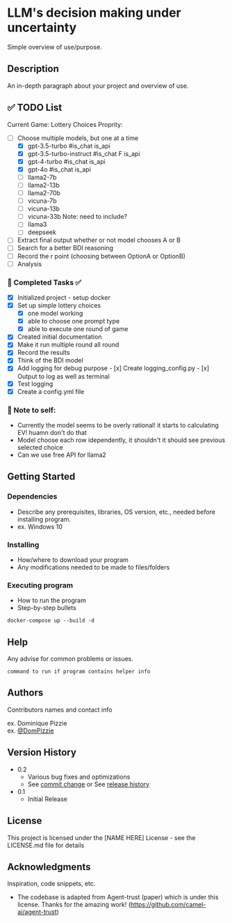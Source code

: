 # LLM's decision making under uncertainty

Simple overview of use/purpose.

## Description

An in-depth paragraph about your project and overview of use.


## ✅ TODO List
Current Game: Lottery Choices
Proprity:
- [ ] Choose multiple models, but one at a time
     - [x] gpt-3.5-turbo             #is_chat       is_api
     - [x] gpt-3.5-turbo-instruct    #is_chat F     is_api
     - [x] gpt-4-turbo               #is_chat       is_api
     - [x] gpt-4o                    #is_chat       is_api
     - [ ] llama2-7b 
     - [ ] llama2-13b
     - [ ] llama2-70b
     - [ ] vicuna-7b
     - [ ] vicuna-13b
     - [ ] vicuna-33b
     Note: need to include? 
     - [ ] llama3
     - [ ] deepseek
- [ ] Extract final output whether or not model chooses A or B 
- [ ] Search for a better BDI reasoning
- [ ] Record the r point (choosing between OptionA or OptionB)
- [ ] Analysis

### 🔹 Completed Tasks ✅
- [x] Initialized project - setup docker
- [x] Set up simple lottery choices
     - [x] one model working
     - [x] able to choose one prompt type
     - [x] able to execute one round of game
- [x] Created initial documentation
- [x] Make it run multiple round all round
- [x] Record the results 
- [x] Think of the BDI model
- [x] Add logging for debug purpose
      - [x] Create logging_config.py
      - [x] Output to log as well as terminal
- [x] Test logging
- [x] Create a config.yml file 

### 🔹 Note to self:
- Currently the model seems to be overly rational! it starts to calculating EV! huamn don't do that
- Model choose each row idependently, it shouldn't it should see previous selected choice
- Can we use free API for llama2


## Getting Started

### Dependencies

* Describe any prerequisites, libraries, OS version, etc., needed before installing program.
* ex. Windows 10

### Installing

* How/where to download your program
* Any modifications needed to be made to files/folders

### Executing program

* How to run the program
* Step-by-step bullets
```
docker-compose up --build -d
```

## Help

Any advise for common problems or issues.
```
command to run if program contains helper info
```

## Authors

Contributors names and contact info

ex. Dominique Pizzie  
ex. [@DomPizzie](https://twitter.com/dompizzie)

## Version History

* 0.2
    * Various bug fixes and optimizations
    * See [commit change]() or See [release history]()
* 0.1
    * Initial Release

## License

This project is licensed under the [NAME HERE] License - see the LICENSE.md file for details

## Acknowledgments

Inspiration, code snippets, etc.
* The codebase is adapted from Agent-trust (paper) which is under this license. Thanks for the amazing work! (https://github.com/camel-ai/agent-trust)
<!-- * [awesome-readme](https://github.com/matiassingers/awesome-readme)
* [PurpleBooth](https://gist.github.com/PurpleBooth/109311bb0361f32d87a2)
* [dbader](https://github.com/dbader/readme-template)
* [zenorocha](https://gist.github.com/zenorocha/4526327)
* [fvcproductions](https://gist.github.com/fvcproductions/1bfc2d4aecb01a834b46) -->
<!-- docker-compose up --build -d
docker-compose down -->
